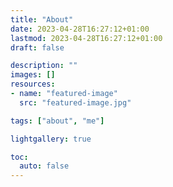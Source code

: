 ```yaml
---
title: "About"
date: 2023-04-28T16:27:12+01:00
lastmod: 2023-04-28T16:27:12+01:00
draft: false

description: ""
images: []
resources:
- name: "featured-image"
  src: "featured-image.jpg"

tags: ["about", "me"]

lightgallery: true

toc:
  auto: false
---
```


